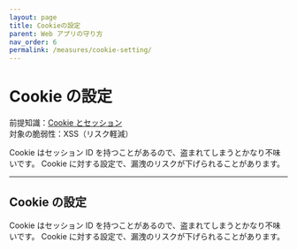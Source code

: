 ```yaml
---
layout: page
title: Cookieの設定
parent: Web アプリの守り方
nav_order: 6
permalink: /measures/cookie-setting/
---
```


# Cookie の設定

前提知識：[Cookie とセッション](../../webapp/cookie-session/)  
対象の脆弱性：XSS（リスク軽減）

Cookie はセッション ID を持つことがあるので、盗まれてしまうとかなり不味いです。
Cookie に対する設定で、漏洩のリスクが下げられることがあります。

---

## Cookie の設定

Cookie はセッション ID を持つことがあるので、盗まれてしまうとかなり不味いです。
Cookie に対する設定で、漏洩のリスクが下げられることがあります。
